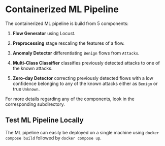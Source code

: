 # Containerized ML Pipeline

The containerized ML pipeline is build from 5 components:

1. **Flow Generator** using Locust.

2. **Preprocessing** stage rescaling the features of a flow.

3. **Anomaly Detector** differentiating `Benign` flows from `Attacks`.

4. **Multi-Class Classifier** classifies previously detected attacks to one of the known attacks.

5. **Zero-day Detector** correcting previously detected flows with a low confidence belonging to any of the known attacks either as `Benign` or true `Unknown`.

For more details regarding any of the components, look in the corresponding subdirectory.

## Test ML Pipeline Locally

The ML pipeline can easily be deployed on a single machine using `docker compose build` followed by `docker compose up`.
